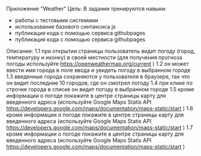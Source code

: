 Приложение "Weather"
Цель: В задании тренируются навыки:

- работы с тестовыми системами
- использование базового синтаксиса js
- публикация кода с помощью сервиса githubpages
- публикация кода с помощью сервиса githubpages

Описание:
1.1 при открытии страницы пользователь видит погоду (город, температуру и иконку) в своей местности (для получения прогноза погоды используйте https://openweathermap.org/current )
1.2 он может ввести имя города в поле ввода и увидеть погоду в выбранном городе
1.3 введенные города сохраняются у пользователя в браузере, так что он видит последние 10 городов, где он смотрел погоду
1.4 при клике по строчке города в списке он видит погоду в выбранном городе
1.5 кроме информации о погоде покажите в центре страницы карту для введенного адреса (используйте Google Maps Statis API https://developers.google.com/maps/documentation/maps-static/start )
1.6 кроме информации о погоде покажите в центре страницы карту для введенного адреса (используйте Google Maps Statis API https://developers.google.com/maps/documentation/maps-static/start )
1.7 кроме информации о погоде покажите в центре страницы карту для введенного адреса (используйте Google Maps Statis API https://developers.google.com/maps/documentation/maps-static/start )
